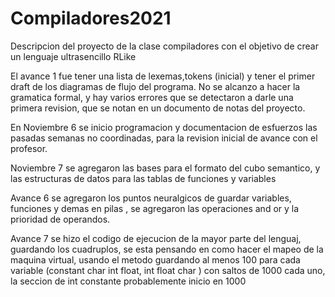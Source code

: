 # Compiladores2021
Descripcion del proyecto de la clase compiladores con el objetivo de crear un lenguaje ultrasencillo RLike

El avance 1 fue tener una lista de lexemas,tokens (inicial) y tener el primer draft de los diagramas de flujo del programa. No se alcanzo a hacer la gramatica formal, 
y hay varios errores que se detectaron a darle una primera revision, que se notan en un documento de notas del proyecto.

En Noviembre 6 se inicio programacion y documentacion de esfuerzos las pasadas semanas no coordinadas, para la revision inicial de avance con el profesor.


Noviembre 7 se agregaron las bases para el formato del cubo semantico, y las estructuras de datos para las tablas de funciones y variables


Avance 6 se agregaron los puntos neuralgicos de guardar variables, funciones y demas  en pilas , se agregaron las operaciones and or y la prioridad de operandos.

Avance 7 se hizo el codigo de ejecucion de la mayor parte del lenguaj, guardando los cuadruplos, se esta pensando en como hacer el mapeo de la maquina virtual, usando el metodo guardando al menos 100 para cada variable (constant char int float, int float char ) con saltos de 1000 cada uno, la seccion de int constante probablemente inicio en 1000
